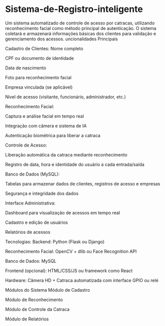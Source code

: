 # Sistema-de-Registro-inteligente
Um sistema automatizado de controle de acesso por catracas, utilizando reconhecimento facial como método principal de autenticação. O sistema coletará e armazenará informações básicas dos clientes para validação e gerenciamento dos acessos.
uncionalidades Principais

 
Cadastro de Clientes:
Nome completo

CPF ou documento de identidade

Data de nascimento

Foto para reconhecimento facial

Empresa vinculada (se aplicável)

Nível de acesso (visitante, funcionário, administrador, etc.)

Reconhecimento Facial:

Captura e análise facial em tempo real

Integração com câmera e sistema de IA

Autenticação biométrica para liberar a catraca

Controle de Acesso:

Liberação automática da catraca mediante reconhecimento

Registro de data, hora e identidade do usuário a cada entrada/saída

Banco de Dados (MySQL):

Tabelas para armazenar dados de clientes, registros de acesso e empresas

Segurança e integridade dos dados

Interface Administrativa:

Dashboard para visualização de acessos em tempo real

Cadastro e edição de usuários

Relatórios de acessos

Tecnologias: 
Backend: Python (Flask ou Django)

Reconhecimento Facial: OpenCV + dlib ou Face Recognition API

Banco de Dados: MySQL

Frontend (opcional): HTML/CSS/JS ou framework como React

Hardware: Câmera HD + Catraca automatizada com interface GPIO ou relé

 Módulos do Sistema
Módulo de Cadastro

Módulo de Reconhecimento

Módulo de Controle da Catraca

Módulo de Relatórios
